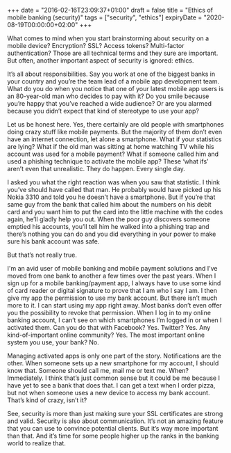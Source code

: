 +++
date = "2016-02-16T23:09:37+01:00"
draft = false
title = "Ethics of mobile banking (security)"
tags = ["security", "ethics"]
expiryDate = "2020-08-19T00:00:00+02:00"
+++

What comes to mind when you start brainstorming about security on a mobile device? Encryption? SSL? Access tokens? Multi-factor authentication? Those are all technical terms and they sure are important. But often, another important aspect of security is ignored: ethics.

It’s all about responsibilities. Say you work at one of the biggest banks in your country and you’re the team lead of a mobile app development team. What do you do when you notice that one of your latest mobile app users is an 80-year-old man who decides to pay with it? Do you smile because you’re happy that you’ve reached a wide audience? Or are you alarmed because you didn’t expect that kind of stereotype to use your app?

Let us be honest here. Yes, there certainly are old people with smartphones doing crazy stuff like mobile payments. But the majority of them don’t even have an internet connection, let alone a smartphone. What if your statistics are lying? What if the old man was sitting at home watching TV while his account was used for a mobile payment? What if someone called him and used a phishing technique to activate the mobile app? These ‘what ifs’ aren’t even that unrealistic. They do happen. Every single day.

I asked you what the right reaction was when you saw that statistic. I think you’ve should have called that man. He probably would have picked up his Nokia 3310 and told you he doesn’t have a smartphone. But if you’re that same guy from the bank that called him about the numbers on his debit card and you want him to put the card into the little machine with the codes again, he’ll gladly help you out. When the poor guy discovers someone emptied his accounts, you’ll tell him he walked into a phishing trap and there’s nothing you can do and you did everything in your power to make sure his bank account was safe.

But that’s not really true.

I'm an avid user of mobile banking and mobile payment solutions and I’ve moved from one bank to another a few times over the past years. When I sign up for a mobile banking/payment app, I always have to use some kind of card reader or digital signature to prove that I am who I say I am.  I then give my app the permission to use my bank account. But there isn’t much more to it. I can start using my app right away. Most banks don’t even offer you the possibility to revoke that permission. When I log in to my online banking account, I can’t see on which smartphones I’m logged in or when I activated them. Can you do that with Facebook? Yes. Twitter? Yes. Any kind-of-important online community? Yes. The most important online system you use, your bank? No.

Managing activated apps is only one part of the story. Notifications are the other. When someone sets up a new smartphone for my account, I should know that. Someone should call me, mail me or text me. When? Immediately. I think that’s just common sense but it could be me because I have yet to see a bank that does that. I can get a text when I order pizza, but not when someone uses a new device to access my bank account. That’s kind of crazy, isn’t it?

See, security is more than just making sure your SSL certificates are strong and valid. Security is also about communication. It’s not an amazing feature that you can use to convince potential clients. But it’s way more important than that. And it’s time for some people higher up the ranks in the banking world to realize that.
